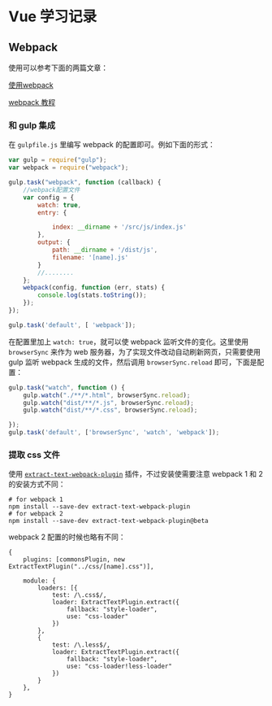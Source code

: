 # Vue 学习记录


## Webpack
使用可以参考下面的两篇文章：

[使用webpack](http://www.cnblogs.com/vajoy/p/4650467.html)

[webpack 教程](https://www.zfanw.com/blog/webpack-tutorial.html)

### 和 gulp 集成
在 `gulpfile.js` 里编写 webpack 的配置即可。例如下面的形式：
```js
var gulp = require("gulp");
var webpack = require("webpack");

gulp.task("webpack", function (callback) {
    //webpack配置文件
    var config = {
        watch: true,
        entry: {

            index: __dirname + '/src/js/index.js'
        },
        output: {
            path: __dirname + '/dist/js',
            filename: '[name].js'
        }
        //........
    };
    webpack(config, function (err, stats) {
        console.log(stats.toString());
    });
});

gulp.task('default', [ 'webpack']);
```
在配置里加上 `watch: true`，就可以使 webpack 监听文件的变化。这里使用 `browserSync` 来作为 web 服务器，为了实现文件改动自动刷新网页，只需要使用 gulp 监听 webpack 生成的文件，然后调用 `browserSync.reload` 即可，下面是配置：
```js
gulp.task("watch", function () {
    gulp.watch("./**/*.html", browserSync.reload);
    gulp.watch("dist/**/*.js", browserSync.reload);
    gulp.watch("dist/**/*.css", browserSync.reload);

});
gulp.task('default', ['browserSync', 'watch', 'webpack']);
```

### 提取 css 文件

使用 [`extract-text-webpack-plugin`](https://github.com/webpack-contrib/extract-text-webpack-plugin) 插件，不过安装使需要注意 webpack 1 和 2的安装方式不同：
 ```
 # for webpack 1
 npm install --save-dev extract-text-webpack-plugin
 # for webpack 2
 npm install --save-dev extract-text-webpack-plugin@beta
 ```
webpack 2 配置的时候也略有不同：
```
{
    plugins: [commonsPlugin, new ExtractTextPlugin("../css/[name].css")],

    module: {
        loaders: [{
            test: /\.css$/,
            loader: ExtractTextPlugin.extract({
                fallback: "style-loader",
                use: "css-loader"
            })
        },
        {
            test: /\.less$/,
            loader: ExtractTextPlugin.extract({
                fallback: "style-loader",
                use: "css-loader!less-loader"
            })
        }
    },
}
```
